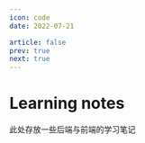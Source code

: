 ```yaml
---
icon: code
date: 2022-07-21

article: false
prev: true
next: true
---
```


# Learning notes
此处存放一些后端与前端的学习笔记